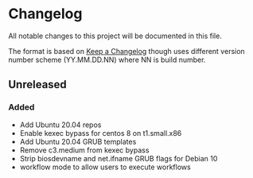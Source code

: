 # Changelog
All notable changes to this project will be documented in this file.

The format is based on [Keep a Changelog](http://keepachangelog.com/en/1.0.0/) though uses different version number scheme (YY.MM.DD.NN) where NN is build number.

## Unreleased

### Added
- Add Ubuntu 20.04 repos
- Enable kexec bypass for centos 8 on t1.small.x86
- Add Ubuntu 20.04 GRUB templates
- Remove c3.medium from kexec bypass
- Strip biosdevname and net.ifname GRUB flags for Debian 10
- workflow mode to allow users to execute workflows
